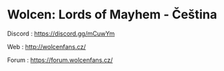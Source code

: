 # Wolcen: Lords of Mayhem - Čeština

Discord : https://discord.gg/mCuwYm

Web : http://wolcenfans.cz/

Forum : https://forum.wolcenfans.cz/
